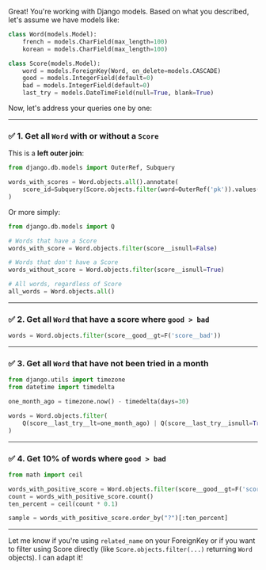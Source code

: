 Great! You're working with Django models. Based on what you described, let's assume we have models like:

```python
class Word(models.Model):
    french = models.CharField(max_length=100)
    korean = models.CharField(max_length=100)

class Score(models.Model):
    word = models.ForeignKey(Word, on_delete=models.CASCADE)
    good = models.IntegerField(default=0)
    bad = models.IntegerField(default=0)
    last_try = models.DateTimeField(null=True, blank=True)
```

Now, let's address your queries one by one:

---

### ✅ 1. Get all `Word` with or without a `Score`

This is a **left outer join**:
```python
from django.db.models import OuterRef, Subquery

words_with_scores = Word.objects.all().annotate(
    score_id=Subquery(Score.objects.filter(word=OuterRef('pk')).values('id')[:1])
)
```

Or more simply:
```python
from django.db.models import Q

# Words that have a Score
words_with_score = Word.objects.filter(score__isnull=False)

# Words that don't have a Score
words_without_score = Word.objects.filter(score__isnull=True)

# All words, regardless of Score
all_words = Word.objects.all()
```

---

### ✅ 2. Get all `Word` that have a score where `good > bad`

```python
words = Word.objects.filter(score__good__gt=F('score__bad'))
```

---

### ✅ 3. Get all `Word` that have not been tried in a month

```python
from django.utils import timezone
from datetime import timedelta

one_month_ago = timezone.now() - timedelta(days=30)

words = Word.objects.filter(
    Q(score__last_try__lt=one_month_ago) | Q(score__last_try__isnull=True)
)
```

---

### ✅ 4. Get 10% of words where `good > bad`

```python
from math import ceil

words_with_positive_score = Word.objects.filter(score__good__gt=F('score__bad'))
count = words_with_positive_score.count()
ten_percent = ceil(count * 0.1)

sample = words_with_positive_score.order_by("?")[:ten_percent]
```

---

Let me know if you're using `related_name` on your ForeignKey or if you want to filter using Score directly (like `Score.objects.filter(...)` returning `Word` objects). I can adapt it!